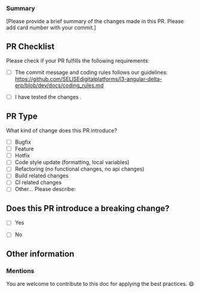 ### Summary
[Please provide a brief summary of the changes made in this PR. Please add card number with your commit.]

## PR Checklist
Please check if your PR fulfills the following requirements:

- [ ] The commit message and coding rules follows our guidelines: https://github.com/SELISEdigitalplatforms/l3-angular-delta-erp/blob/dev/docs/coding_rules.md
- [ ] I have tested the changes .



## PR Type
What kind of change does this PR introduce?

<!-- Please check the one that applies to this PR using "x". -->

- [ ] Bugfix
- [ ] Feature
- [ ] Hotfix
- [ ] Code style update (formatting, local variables)
- [ ] Refactoring (no functional changes, no api changes)
- [ ] Build related changes
- [ ] CI related changes
- [ ] Other... Please describe:

## Does this PR introduce a breaking change?

- [ ] Yes
- [ ] No


<!-- If this PR contains a breaking change, please describe the impact and migration path for existing applications below. -->


## Other information

### Mentions
You are welcome to contribute to this doc for applying the best practices.  :smile:

